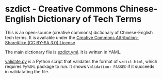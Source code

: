 # szdict - Creative Commons Chinese-English Dictionary of Tech Terms

This is an open-source (creative commons) dictionary of Chinese-English tech terms. It is available under the [Creative Commons Attribution-ShareAlike (CC BY-SA 3.0) License](https://creativecommons.org/licenses/by-sa/3.0/).

The main dictionary file is [szdict.yml](szdict.yml). It is written in YAML.

[validate.py](validate.py) is a Python script that validates the format of `szdict.html`, which requires `PyYAML` package to run.  It shows `Validation: PASSED` if it succeeds in validatating the file.
